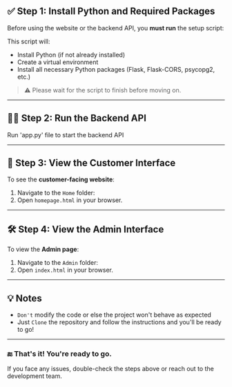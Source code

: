 ## ✅ Step 1: Install Python and Required Packages

Before using the website or the backend API, you **must run** the setup script:

This script will:
- Install Python (if not already installed)
- Create a virtual environment
- Install all necessary Python packages (Flask, Flask-CORS, psycopg2, etc.)

> ⚠️ Please wait for the script to finish before moving on.

---

## 🧑‍💻 Step 2: Run the Backend API

Run 'app.py' file to start the backend API

---

## 👥 Step 3: View the Customer Interface

To see the **customer-facing website**:

1. Navigate to the `Home` folder:
2. Open `homepage.html` in your browser.

---

## 🛠️ Step 4: View the Admin Interface

To view the **Admin page**:

1. Navigate to the `Admin` folder:
2. Open `index.html` in your browser.

---

## 💡 Notes
- `Don't` modify the code or else the project won't behave as expected
- Just `Clone` the repository and follow the instructions and you'll be ready to go!

---

### 🔚 That's it! You're ready to go.
If you face any issues, double-check the steps above or reach out to the development team.

